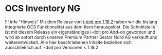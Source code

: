 # OCS Inventory NG

!!! info "Hinweis"
    Mit dem Release von [i-doit pro 1.18.2](../versionshistorie/release-notes/release-notes-1.18/release-notes-1.18.2.md) haben wir die bislang integrierte OCS Funktionalität aus dem Kern herausgelöst. Die Schnittstelle ist mit diesem Release ein eigenständiges i-doit pro Add-on geworden und wird ab sofort durch unseren Premium Partner Sector Nord AG verkauft und weiterentwickelt. Alle hier beschriebenen Inhalte beziehen sich ausschließlich auf i-doit pro Versionen < 1.18.2
